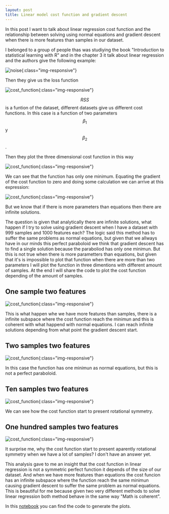 ```yaml
---
layout: post
title: Linear model cost function and gradient descent
---
```


In this post I want to talk about linear regression cost function and the relationship between solving using normal equations and gradient descent when there is more features than samples in our dataset.

I belonged to a group of people thas was studiying the book "Introduction to statistical learning with R" and in the chapter 3 it talk about linear regression and the authors give the following example:

![noise](/images/linear_cost_function/linear_regression.png){:class="img-responsive"}

Then they give us the loss function

![cost_function](/images/linear_cost_function/cost_function.png){:class="img-responsive"}

$$RSS$$ is a funtion of the dataset, different datasets give us different cost functions. In this case is a function of two parameters $$\beta_{1}$$ y $$\beta_{2}$$.

Then they plot the three dimensional cost function in this way

![cost_function](/images/linear_cost_function/plot_cost_function.png){:class="img-responsive"}

We can see that the function has only one minimum. Equating the gradient of the cost function to zero and doing some calculation we can arrive at this expression:

![cost_function](/images/linear_cost_function/analytical_solution.png){:class="img-responsive"}

But we know that if there is more parameters than equations then there are infinite solutions.

The question is given that analytically there are infinite solutions, what happen if I try to solve using gradient descent when I have a dataset with 999 samples and 1000 features each? The logic said this method has to suffer the same problems as normal equations, but given that we allways have in our minds this perfect paraboloid we think that gradient descent has to find a single solution because the paraboliod has only one minimun. But this is not true when there is more parametters than equations, but given that it's is impossible to plot that function when there are more than two parameters I will plot the function in three dimentions with different amount of samples.
At the end I will share the code to plot the cost function depending of the amount of samples.

## One sample two features

![cost_function](/images/linear_cost_function/one_sample.png){:class="img-responsive"}

This is what happen whe we have more features than samples, there is a infinite subspace where the cost function reach the minimun and this is coherent with what happend with normal equations. I can reach infinite solutions depending from what point the gradient descent start. 

## Two samples two features

![cost_function](/images/linear_cost_function/two_samples.png){:class="img-responsive"}

In this case the function has one minimun as normal equations, but this is not a perfect paraboloid.


## Ten samples two features

![cost_function](/images/linear_cost_function/ten_samples.png){:class="img-responsive"}

We can see how the cost function start to present rotational symmetry.

## One hundred samples two features

![cost_function](/images/linear_cost_function/one_hundred_samples.png){:class="img-responsive"}

It surprise me, why the cost function start to present aparently rotational symmetry when we have a lot of samples? I don't have an answer yet.

This analysis gave to me an insight that the cost function in linear regression is not a symmetric perfect function it depends of the size of our dataset. And when we have more features than equations the cost funcion has an infinite subspace where the function reach the same minimun causing gradient descent to suffer the same problem as normal equations. This is beautiful for me because given two very different methods to solve linear regression both method behave in the same way "Math is coherent".

In this [notebook](https://github.com/calasius/ISL/blob/master/linear%20regression%20cost%20function.ipynb)
you can find the code to generate the plots. 








